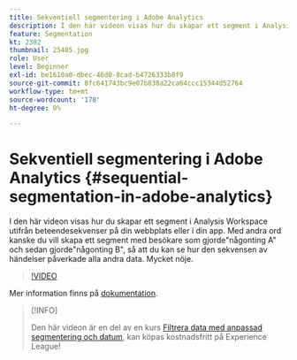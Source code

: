 ```yaml
---
title: Sekventiell segmentering i Adobe Analytics
description: I den här videon visas hur du skapar ett segment i Analysis Workspace utifrån beteendesekvenser på din webbplats eller i din app. Med andra ord kanske du vill skapa ett segment med besökare som gjorde någonting A och sedan gjorde någonting B, så att du kan se hur den sekvensen av händelser påverkade alla andra data. Mycket nöje.
feature: Segmentation
kt: 2302
thumbnail: 25405.jpg
role: User
level: Beginner
exl-id: be1610a0-dbec-46d0-8cad-b4726333b8f9
source-git-commit: 8fc641743bc9e07b838a22ca64ccc15344d52764
workflow-type: tm+mt
source-wordcount: '178'
ht-degree: 0%

---
```


# Sekventiell segmentering i Adobe Analytics {#sequential-segmentation-in-adobe-analytics}

I den här videon visas hur du skapar ett segment i Analysis Workspace utifrån beteendesekvenser på din webbplats eller i din app. Med andra ord kanske du vill skapa ett segment med besökare som gjorde&quot;någonting A&quot; och sedan gjorde&quot;någonting B&quot;, så att du kan se hur den sekvensen av händelser påverkade alla andra data. Mycket nöje.

>[!VIDEO](https://video.tv.adobe.com/v/25405/?quality=12&learn=on)

Mer information finns på [dokumentation](https://experienceleague.adobe.com/docs/analytics/components/segmentation/segmentation-workflow/seg-sequential-build.html?lang=en).

>[!INFO]
>
> Den här videon är en del av en kurs [Filtrera data med anpassad segmentering och datum](https://experienceleague.adobe.com/?recommended=Analytics-U-1-2021.1.filterdata), kan köpas kostnadsfritt på Experience League!
